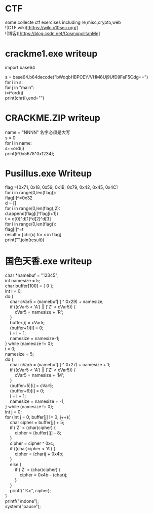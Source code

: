 # CTF
some collecte ctf exercises including re,misc,crypto,web  
!(CTF wiki)[https://wiki.x10sec.org/]  
!(博客)[https://blog.csdn.net/CosmopolitanMe]  


# crackme1.exe writeup  
import base64  

s = base64.b64decode("bWdqbHBPOEY/VHM6Uj9UfD9FeF5Cdg==")  
for i in s:  
    for j in "main":  
        i=i^ord(j)  
    print(chr(i),end="")  
    
# CRACKME.ZIP writeup  
name = "NNNN" 名字必须是大写  
s = 0  
for i in name:  
    s+=ord(i)  
print(i^0x5678^0x1234);

# Pusillus.exe Writeup  
flag =[0x71, 0x18, 0x59, 0x1B, 0x79, 0x42, 0x45, 0x4C]  
for i in range(0,len(flag)):  
    flag[i]^=0x32  
d = []  
for i in range(0,len(flag),2):  
    d.append(flag[i]^flag[i+1])  
t = d[0]^d[1]^d[2]^d[3]  
for i in range(0,len(flag)):  
    flag[i]^=t  
result = [chr(x) for x in flag]  
print("".join(result))

# 国色天香.exe writeup  
char	*namebuf = "12345";  
int	namesize = 5;  
char	buffer[100] = { 0 };  
int i = 0;  
do {  
&nbsp;&nbsp;&nbsp;&nbsp;char cVar5 = (namebuf[i] ^ 0x29) + namesize;  
&nbsp;&nbsp;&nbsp;&nbsp;if ((cVar5 < 'A') || ('Z' < cVar5)) {  
&nbsp;&nbsp;&nbsp;&nbsp;&nbsp;&nbsp;&nbsp;&nbsp;cVar5 = namesize + 'R';  
&nbsp;&nbsp;&nbsp;&nbsp;}  
&nbsp;&nbsp;&nbsp;&nbsp;buffer[i] = cVar5;  
&nbsp;&nbsp;&nbsp;&nbsp;(buffer+1)[i] = 0;  
&nbsp;&nbsp;&nbsp;&nbsp;i = i + 1;  
&nbsp;&nbsp;&nbsp;&nbsp;namesize = namesize-1;  
} while (namesize != 0);  
i = 0;  
namesize = 5;  
do {  
&nbsp;&nbsp;&nbsp;&nbsp;char cVar5 = (namebuf[i] ^ 0x27) + namesize + 1;  
&nbsp;&nbsp;&nbsp;&nbsp;if ((cVar5 < 'A') || ('Z' < cVar5)) {  
&nbsp;&nbsp;&nbsp;&nbsp;&nbsp;&nbsp;&nbsp;&nbsp;cVar5 = namesize + 'M';   
&nbsp;&nbsp;&nbsp;&nbsp;}  
&nbsp;&nbsp;&nbsp;&nbsp;(buffer+5)[i] = cVar5;  
&nbsp;&nbsp;&nbsp;&nbsp;(buffer+6)[i] = 0;  
&nbsp;&nbsp;&nbsp;&nbsp;i = i + 1;  
&nbsp;&nbsp;&nbsp;&nbsp;namesize = namesize + -1;  
} while (namesize != 0);  
int j = 0;  
for (int j = 0; buffer[j] != 0; j++){  
&nbsp;&nbsp;&nbsp;&nbsp;char cipher = buffer[j] + 5;  
&nbsp;&nbsp;&nbsp;&nbsp;if ('Z' < (char)cipher) {  
&nbsp;&nbsp;&nbsp;&nbsp;&nbsp;&nbsp;&nbsp;&nbsp;cipher = (buffer)[j] - 8;  
&nbsp;&nbsp;&nbsp;&nbsp;}  
&nbsp;&nbsp;&nbsp;&nbsp;cipher = cipher ^ 0xc;  
&nbsp;&nbsp;&nbsp;&nbsp;if ((char)cipher < 'A') {  
&nbsp;&nbsp;&nbsp;&nbsp;&nbsp;&nbsp;&nbsp;&nbsp;cipher = (char)j + 0x4b;  
&nbsp;&nbsp;&nbsp;&nbsp;}  
&nbsp;&nbsp;&nbsp;&nbsp;else {  
&nbsp;&nbsp;&nbsp;&nbsp;&nbsp;&nbsp;&nbsp;&nbsp;if ('Z' < (char)cipher) {  
&nbsp;&nbsp;&nbsp;&nbsp;&nbsp;&nbsp;&nbsp;&nbsp;&nbsp;&nbsp;&nbsp;&nbsp;cipher = 0x4b - (char)j;  
&nbsp;&nbsp;&nbsp;&nbsp;&nbsp;&nbsp;&nbsp;&nbsp;}  
&nbsp;&nbsp;&nbsp;&nbsp;}  
&nbsp;&nbsp;&nbsp;&nbsp;printf("%c", cipher);  
}  
printf("\ndone");  
system("pause");  
